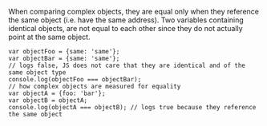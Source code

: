 
When comparing complex objects, they are equal only when they reference the same object (i.e. have the same address). Two variables 
containing identical objects, are not equal to each other since they do not actually point at the same object.

```
var objectFoo = {same: 'same'};
var objectBar = {same: 'same'};
// logs false, JS does not care that they are identical and of the same object type
console.log(objectFoo === objectBar);
// how complex objects are measured for equality
var objectA = {foo: 'bar'};
var objectB = objectA;
console.log(objectA === objectB); // logs true because they reference the same object
```
